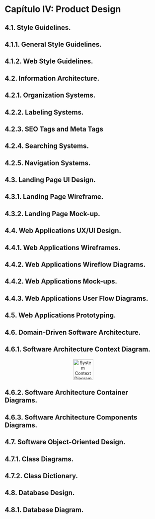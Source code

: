 # Capítulo IV: Product Design

## 4.1. Style Guidelines.
## 4.1.1. General Style Guidelines.
## 4.1.2. Web Style Guidelines.
## 4.2. Information Architecture.
## 4.2.1. Organization Systems.
## 4.2.2. Labeling Systems.
## 4.2.3. SEO Tags and Meta Tags
## 4.2.4. Searching Systems.
## 4.2.5. Navigation Systems.
## 4.3. Landing Page UI Design.
## 4.3.1. Landing Page Wireframe.
## 4.3.2. Landing Page Mock-up.
## 4.4. Web Applications UX/UI Design.
## 4.4.1. Web Applications Wireframes.
## 4.4.2. Web Applications Wireflow Diagrams.
## 4.4.2. Web Applications Mock-ups.
## 4.4.3. Web Applications User Flow Diagrams.
## 4.5. Web Applications Prototyping.
## 4.6. Domain-Driven Software Architecture.
## 4.6.1. Software Architecture Context Diagram.

<div style="text-align: center; margin-top: 20px;">
        <img src="static/img/Chapter 2/img-system-context.png" alt="System Context Diagram" style="width: 65;"></img>
</div>

## 4.6.2. Software Architecture Container Diagrams.
## 4.6.3. Software Architecture Components Diagrams.
## 4.7. Software Object-Oriented Design.
## 4.7.1. Class Diagrams.
## 4.7.2. Class Dictionary.
## 4.8. Database Design.
## 4.8.1. Database Diagram.
